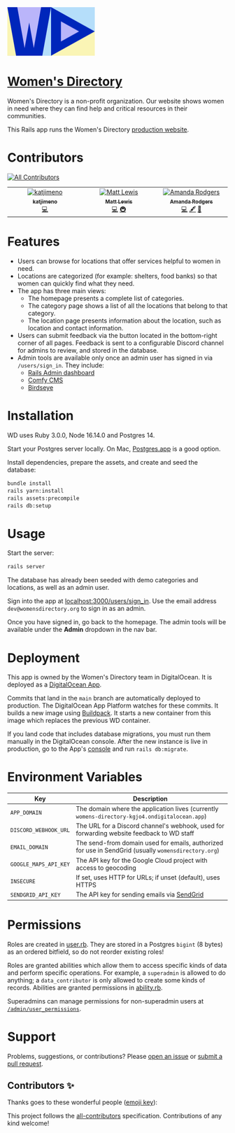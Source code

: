 <a href="https://womensdirectory.org">
  <img src="app/assets/images/logo.svg" width="200" />
</a>

# [Women's Directory](https://womensdirectory.org)

Women's Directory is a non-profit organization. Our website shows women in need where they can find help and critical resources in their communities.

This Rails app runs the Women's Directory [production website](https://womensdirectory.org).

# Contributors

<!-- ALL-CONTRIBUTORS-BADGE:START - Do not remove or modify this section -->
[![All Contributors](https://img.shields.io/badge/all_contributors-3-orange.svg?style=flat-square)](#contributors-)
<!-- ALL-CONTRIBUTORS-BADGE:END -->

<!-- ALL-CONTRIBUTORS-LIST:START - Do not remove or modify this section -->
<!-- prettier-ignore-start -->
<!-- markdownlint-disable -->
<table>
  <tbody>
    <tr>
      <td align="center" valign="top" width="14.28%"><a href="https://github.com/katjimeno"><img src="https://avatars.githubusercontent.com/u/13637435?v=4?s=100" width="100px;" alt="katjimeno"/><br /><sub><b>katjimeno</b></sub></a><br /><a href="https://github.com/Womens-Directory/womens-directory/commits?author=katjimeno" title="Code">💻</a></td>
      <td align="center" valign="top" width="14.28%"><a href="https://mplewis.com/"><img src="https://avatars.githubusercontent.com/u/1829094?v=4?s=100" width="100px;" alt="Matt Lewis"/><br /><sub><b>Matt Lewis</b></sub></a><br /><a href="https://github.com/Womens-Directory/womens-directory/commits?author=mplewis" title="Code">💻</a> <a href="#infra-mplewis" title="Infrastructure (Hosting, Build-Tools, etc)">🚇</a></td>
      <td align="center" valign="top" width="14.28%"><a href="https://aarodgers.com/"><img src="https://avatars.githubusercontent.com/u/48111009?v=4?s=100" width="100px;" alt="Amanda Rodgers"/><br /><sub><b>Amanda Rodgers</b></sub></a><br /><a href="https://github.com/Womens-Directory/womens-directory/commits?author=AARodgers" title="Code">💻</a> <a href="#content-AARodgers" title="Content">🖋</a> <a href="#business-AARodgers" title="Business development">💼</a></td>
    </tr>
  </tbody>
</table>

<!-- markdownlint-restore -->
<!-- prettier-ignore-end -->

<!-- ALL-CONTRIBUTORS-LIST:END -->

# Features

- Users can browse for locations that offer services helpful to women in need.
- Locations are categorized (for example: shelters, food banks) so that women can quickly find what they need.
- The app has three main views:
  - The homepage presents a complete list of categories.
  - The category page shows a list of all the locations that belong to that category.
  - The location page presents information about the location, such as location and contact information.
- Users can submit feedback via the button located in the bottom-right corner of all pages. Feedback is sent to a configurable Discord channel for admins to review, and stored in the database.
- Admin tools are available only once an admin user has signed in via `/users/sign_in`. They include:
  - [Rails Admin dashboard](https://github.com/railsadminteam/rails_admin)
  - [Comfy CMS](https://github.com/comfy/comfortable-mexican-sofa)
  - [Birdseye](app/controllers/admin/birdseye_controller.rb)

# Installation

WD uses Ruby 3.0.0, Node 16.14.0 and Postgres 14.

Start your Postgres server locally. On Mac, [Postgres.app](https://postgresapp.com) is a good option.

Install dependencies, prepare the assets, and create and seed the database:

```bash
bundle install
rails yarn:install
rails assets:precompile
rails db:setup
```

# Usage

Start the server:

```bash
rails server
```

The database has already been seeded with demo categories and locations, as well as an admin user.

Sign into the app at [localhost:3000/users/sign_in](http://localhost:3000/users/sign_in).
Use the email address `dev@womensdirectory.org` to sign in as an admin.

Once you have signed in, go back to the homepage. The admin tools will be available under the **Admin** dropdown in the nav bar.

# Deployment

This app is owned by the Women's Directory team in DigitalOcean. It is deployed as a [DigitalOcean App](https://docs.digitalocean.com/products/app-platform).

Commits that land in the `main` branch are automatically deployed to production. The DigitalOcean App Platform watches for these commits. It builds a new image using [Buildpack](https://docs.digitalocean.com/products/app-platform/concepts/buildpack/). It starts a new container from this image which replaces the previous WD container.

If you land code that includes database migrations, you must run them manually in the DigitalOcean console. After the new instance is live in production, go to the App's [console](https://docs.digitalocean.com/products/app-platform/concepts/console/) and run `rails db:migrate`.

# Environment Variables

| Key                   | Description                                                                                          |
| --------------------- | ---------------------------------------------------------------------------------------------------- |
| `APP_DOMAIN`          | The domain where the application lives (currently `womens-directory-kgjo4.ondigitalocean.app`)       |
| `DISCORD_WEBHOOK_URL` | The URL for a Discord channel's webhook, used for forwarding website feedback to WD staff            |
| `EMAIL_DOMAIN`        | The send-from domain used for emails, authorized for use in SendGrid (usually `womensdirectory.org`) |
| `GOOGLE_MAPS_API_KEY` | The API key for the Google Cloud project with access to geocoding                                    |
| `INSECURE`            | If set, uses HTTP for URLs; if unset (default), uses HTTPS                                           |
| `SENDGRID_API_KEY`    | The API key for sending emails via [SendGrid](https://sendgrid.com/)                                 |

# Permissions

Roles are created in [user.rb](app/models/user.rb). They are stored in a Postgres `bigint` (8 bytes) as an ordered bitfield, so do not reorder existing roles!

Roles are granted abilities which allow them to access specific kinds of data and perform specific operations. For example, a `superadmin` is allowed to do anything; a `data_contributor` is only allowed to create some kinds of records. Abilities are granted permissions in [ability.rb](app/models/ability.rb).

Superadmins can manage permissions for non-superadmin users at [`/admin/user_permissions`](http://localhost:3000/admin/user_permissions).

# Support

Problems, suggestions, or contributions? Please [open an issue](https://github.com/AARodgers/womens-directory/issues) or [submit a pull request](https://github.com/AARodgers/womens-directory/pulls).

## Contributors ✨

Thanks goes to these wonderful people ([emoji key](https://allcontributors.org/docs/en/emoji-key)):

<!-- ALL-CONTRIBUTORS-LIST:START - Do not remove or modify this section -->
<!-- prettier-ignore-start -->
<!-- markdownlint-disable -->
<!-- markdownlint-restore -->
<!-- prettier-ignore-end -->
<!-- ALL-CONTRIBUTORS-LIST:END -->

This project follows the [all-contributors](https://github.com/all-contributors/all-contributors) specification. Contributions of any kind welcome!
